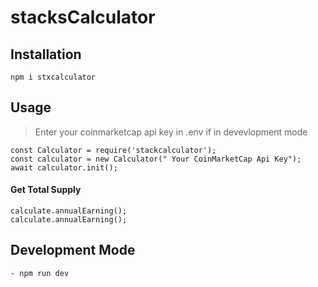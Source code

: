 # stacksCalculator

## Installation

`npm i stxcalculator`

## Usage

> Enter your coinmarketcap api key in .env if in devevlopment mode

```
const Calculator = require('stackcalculator');
const calculator = new Calculator(" Your CoinMarketCap Api Key");
await calculator.init();
```

#### Get Total Supply

```
calculate.annualEarning();
calculate.annualEarning();
```

## Development Mode

```
- npm run dev
```
